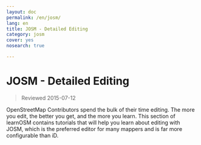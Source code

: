 ```yaml
---
layout: doc
permalink: /en/josm/
lang: en
title: JOSM - Detailed Editing
category: josm
cover: yes
nosearch: true

---
```


JOSM - Detailed Editing
================

> Reviewed 2015-07-12

OpenStreetMap Contributors spend the bulk of their time editing. The more you edit, the better you get, and the more you learn. This section of learnOSM contains tutorials that will help you learn about editing with JOSM, which is the preferred editor for many mappers and is far more configurable than iD.